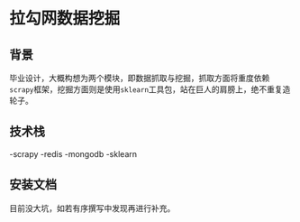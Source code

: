 拉勾网数据挖掘
======

背景
---
毕业设计，大概构想为两个模块，即数据抓取与挖掘，抓取方面将重度依赖`scrapy`框架，挖掘方面则是使用`sklearn`工具包，站在巨人的肩膀上，绝不重复造轮子。

技术栈
--
-scrapy
-redis
-mongodb
-sklearn

安装文档
---
目前没大坑，如若有序撰写中发现再进行补充。
